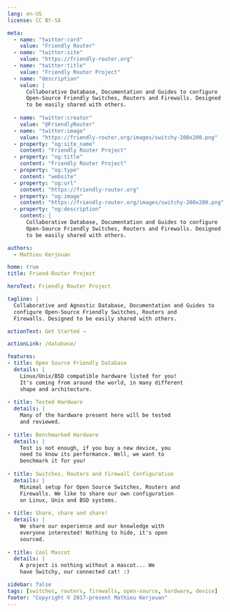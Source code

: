 ```yaml
---
lang: en-US
license: CC BY-SA

meta:
  - name: "twitter:card"
    value: "Friendly Router"
  - name: "twitter:site"
    value: "https://friendly-router.org"
  - name: "twitter:title"
    value: "Friendly Router Project"
  - name: "description" 
    value: | 
      Collaborative Database, Documentation and Guides to configure
      Open-Source Friendly Switches, Routers and Firewalls. Designed
      to be easily shared with others.
      
  - name: "twitter:creator"
    value: "@FriendlyRouter"
  - name: "twitter:image"
    value: "https://friendly-router.org/images/switchy-200x200.png"
  - property: "og:site_name"
    content: "Friendly Router Project"
  - property: "og:title"
    content: "Friendly Router Project"
  - property: "og:type"
    content: "website"
  - property: "og:url"
    content: "https://friendly-router.org"
  - property: "og:image"
    content: "https://friendly-router.org/images/switchy-200x200.png"
  - property: "og:description"
    content: |
      Collaborative Database, Documentation and Guides to configure
      Open-Source Friendly Switches, Routers and Firewalls. Designed
      to be easily shared with others.

authors:
  - Mathieu Kerjouan

home: true
title: Friend-Router Project

heroText: Friendly Router Project

tagline: |
  Collaborative and Agnostic Database, Documentation and Guides to
  configure Open-Source Friendly Switches, Routers and
  Firewalls. Designed to be easily shared with others.

actionText: Get Started →

actionLink: /database/

features:
- title: Open Source Friendly Database
  details: |
    Linux/Unix/BSD compatible hardware listed for you! 
    It's coming from around the world, in many different
    shape and architecture.
  
- title: Tested Hardware
  details: |
    Many of the hardware present here will be tested 
    and reviewed. 
    
- title: Benchmarked Hardware
  details: |
    Test is not enough, if you buy a new device, you
    need to know its performance. Well, we want to
    benchmark it for you! 
    
- title: Switches, Routers and Firewall Configuration
  details: |
    Minimal setup for Open Source Switches, Routers and
    Firewalls. We like to share our own configuration
    on Linux, Unix and BSD systems.
    
- title: Share, share and share!
  details: |
    We share our experience and our knowledge with
    everyone interested! Nothing to hide, it's open
    sourced.
    
- title: Cool Mascot
  details: |
    A project is nothing without a mascot... We
    have Switchy, our connected cat! :)

sidebar: false
tags: [switches, routers, firewalls, open-source, hardware, device]
footer: "Copyright © 2017-present Mathieu Kerjouan"
---
```

